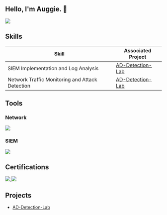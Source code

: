 ## Hello, I'm Auggie. 👋
<a href="https://linkedin.com"><img src="https://img.shields.io/badge/-LinkedIn-0072b1?&style=for-the-badge&logo=linkedin&logoColor=white" /></a>

## Skills

| Skill                                         | Associated Project         |
|-----------------------------------------------|----------------------------|
| SIEM Implementation and Log Analysis          | <a href="https://github.com/augzzz/AD-Detection-Lab">AD-Detection-Lab</a>|
| Network Traffic Monitoring and Attack Detection | <a href="https://github.com/augzzz/AD-Detection-Lab">AD-Detection-Lab</a>|

## Tools

### Network
<div>
    <img src="https://img.shields.io/badge/-Wireshark-1679A7?&style=for-the-badge&logo=Wireshark&logoColor=white" />
</div>

### SIEM
<div>
    <img src="https://img.shields.io/badge/-Splunk-000000?&style=for-the-badge&logo=Splunk&logoColor=white" />
</div>

## Certifications
<div>
    <a href="https://www.credly.com/earner/earned/badge/6fc8d4db-3cec-4628-b0a7-2a76018179e8">
        <img src="https://img.shields.io/badge/-Google%20Cybersecurity%20Certificate-4285F4?style=for-the-badge&logo=google&logoColor=white" />
    </a>
    <a href="https://www.credly.com/earner/earned/badge/20367d10-c4ce-4cb2-b881-26107b6b8570">
        <img src="https://img.shields.io/badge/-Security%2B-FF0000?&style=for-the-badge&logo=CompTIA&logoColor=white" />
    </a>
</div>

## Projects 
-  <a href="https://github.com/augzzz/AD-Detection-Lab">AD-Detection-Lab</a>
